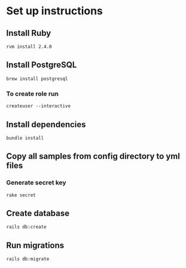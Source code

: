 # Set up instructions

## Install Ruby

```rvm install 2.4.0```

## Install PostgreSQL

```brew install postgresql```

### To create role run

```createuser --interactive```

## Install dependencies

```bundle install```

## Copy all samples from config directory to yml files

### Generate secret key

```rake secret```

## Create database

```rails db:create```

## Run migrations

```rails db:migrate```